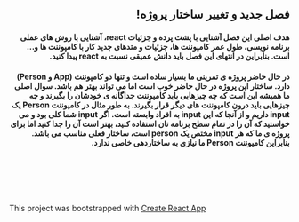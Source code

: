 
<div dir="rtl">  
    <p><h2>فصل جدید و تغییر ساختار پروژه!</h2></p>  
    <p><h4>هدف اصلی این فصل آشنایی با پشت پرده و جزئیات react، آشنایی با روش های عملی برنامه نویسی، طول عمر کامپوننت ها، جزئیات و متدهای جدید کار با کامپوننت ها و… است. بنابراین در انتهای این فصل باید دانش عمیقی نسبت به react پیدا کنید.</h4></p>
    <p><h4>در حال حاضر پروژه ی تمرینی ما بسیار ساده است و تنها دو کامپوننت (App و Person) دارد. ساختار این پروژه در حال حاضر خوب است اما می تواند بهتر هم باشد. سوال اصلی ما همیشه این است که چه چیزهایی باید کامپوننت جداگانه ی خودشان را بگیرند و چه چیزهایی باید درون کامپوننت های دیگر قرار بگیرند. به طور مثال در کامپوننت Person یک input داریم و از آنجا که این input به افراد وابسته است. اگر input شما کلی بود و می خواستید که آن را در تمام سطح برنامه تان استفاده کنید، بهتر است آن را جدا کنید اما برای پروژه ی ما که هر input مختص یک person است، ساختار فعلی مناسب می باشد. بنابراین کامپوننت Person ما نیازی به ساختاردهی خاصی ندارد.</h4></p>
    <p><h4></h4></p>
    <p><h4></h4></p>
    <p><h4></h4></p>
    <p><h4></h4></p>
    <p><h4></h4></p>
</div>  
<br /><br /><br /><br />  
  
<p>This project was bootstrapped with <a href="https://github.com/facebookincubator/create-react-app">Create React App</a></p>